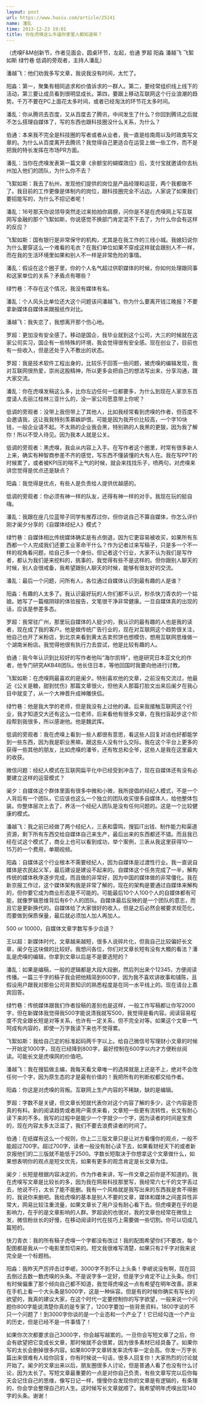 ```yaml
---
layout: post
url: https://www.huxiu.com/article/25141
name: 潘乱
time: 2013-12-23 19:01
title: 你在虎嗅这么牛逼你家里人都知道嘛？
---
```

（虎嗅F&M创新节，作者见面会，圆桌环节，左起，伯通 罗超 阳淼 潘越飞 飞絮如斯 绿竹巷 低调的旁观者，主持人潘乱）

潘越飞：他们劝我多写文章，我说我没有时间，太忙了。

阳淼：第一，聚集有相同追求和价值诉求的一群人。第二，要经常组织线上线下的活动，第三要让成员看到很明显成长。第四，要跟上移动互联网这个行业浪潮的趋势。千万不要在PC上面花太多时间，或者已经淘汰的环节花太多时间。

潘乱：你从腾讯去百度，又从百度去了腾讯，中间发生了什么？你回到腾讯之后就不怎么搭理自媒体了，写的东西也跟科技圈没什么关系，为什么？

伯通：本来我不完全是科技圈的写者或者从业者，我一直是给南周以及时政类写文章的。为什么从百度离开去腾讯？我觉得自己更适合在运营上做一些工作，而不是把我的特长发挥在市场PR方面。

潘乱：当你在虎嗅发表第一篇文章《余额宝的蝴蝶效应》后，支付宝就邀请你去杭州加入他们的团队，为什么你不去？

飞絮如斯：我去了杭州，发现他们提供的岗位是产品经理和运营，两个我都做不了。我目前的工作更像是体制内的岗位，跟科技圈完全不沾边。人家说了如果我们要招能写的，为什么不招记者呢！

潘乱：16号那天你说领导突然走过来拍拍你肩膀，问你是不是在虎嗅网上写互联网写金融的那个飞絮如斯，你说感觉不换部门肯定混不下去了，为什么你会有这样的反应？

飞絮如斯：国有银行是非常保守的机构，尤其是在我工作的三线小城。我媳妇说你为什么要穿这么一个难看的毛衣？在我们单位如果不穿成这样就会跟别人不一样，而在我的生活环境里如果和别人不一样是非常危险的事情。

潘乱：假设在这个圈子里，你的个人名气超过供职媒体的时候，你如何处理跟同事和这家单位的关系？矛盾点有哪些？

绿竹巷：不存在这个情况，我没有媒体有名。

潘乱：个人风头比单位还大这个问题该问潘越飞，你为什么要离开钱江晚报？不要拿新媒体自媒体来跟报纸作对比。

潘越飞：我失恋了，我想离开那个伤心地。

罗超：更加没有安全感了。移动是国企，我毕业就到这个公司，大三的时候就在这家公司实习，国企有一些特殊的环境，我会觉得很有安全感。现在创业了，目前也有一些收入，但是还处于入不敷出的状态。

罗超：我是技术软件工程出身的，比较乐于回答一些问题，被虎嗅的编辑发现，我对互联网很热爱，崇尚这股精神，所以更多会把自己的想法写出来，分享沟通，跟大家交流。

潘乱：你在虎嗅发稿这么多，比你左边任何一位都要多，为什么到现在人家京东百度请人去丽江桂林三亚什么的，没一家公司愿意带上你呢？

低调的旁观者：没带上我但带上了其他人，比如我经常看到虎嗅的作者，但百度不会邀请我，这让我我特别羡慕嫉妒恨。可能是因为我开价比较高，一个字10块钱，一般企业请不起。不太熟的企业我会黑，特别熟的人我黑的更狠，因为我了解你！所以不受人待见。因为我本人就是公关。

低调的旁观者：黑虎嗅，我会从内容上入手。在写作者这个圈里，时常有很多新人上来，确实有种智商参差不齐的感觉，写东西不懂装懂的大有人在。我在写PPT的时候累了，或者被KPI压的喘不上气的时候，就会来找找乐子，喷两句，对虎嗅来讲您觉得是优点还是缺点？

阳淼：我觉得是优点，有些人是负责给人提供优越感的。

低调的旁观者：你必须有神一样的队友，还得有神一样的对手。我现在玩的挺自嗨。

潘乱：我跟在座几位蓝带子同学有推荐过你，但你说自己不算自媒体，你怎么评价刚才阑夕分享的《自媒体经纪人》模式？

绿竹巷：自媒体相比传统媒体确实是有点倒退，因为它更容易被收买，如果所有东西都一个人完成我们还要工业革命干什么？作为记者过来写稿子，只是多一个不一样的视角看问题，给自己多一个身份。但记者这个行业，大家不认为我们是写作者，都认为我们是来挖料的，挑事的，我觉得有些不是这样的。但你跟别人聊天的时候，别人会很戒备，我希望跟别人聊天的时候，能够有很友好的交流。

潘乱：最后一个问题，问所有人，各位通过自媒体认识到最有趣的人是谁？

阳淼：有趣的人太多了。我认识最好玩的人你们都不认识，秒杀快刀青衣的一个姑娘。她写了一篇缩阴球的体验报告，文笔很干净非常健康。一旦自媒体真的出现的话，应该是参差多态。

罗超：我常驻广州，那里玩自媒体的人挺少的，我认识的最有趣的人也是我的读者，现在成了我的客户。他是做传统广告行业的，现在对互联网这个趋势很关注，他自己也开了米粉店，到北京来看到黄太吉卖煎饼也想模仿，想用互联网思维做一个湖南米粉店。我觉得他很有执行力去尝试，他是比较有趣的人。

伯通：我今年认识到比较好的写作者他叫“海尔凯特”，他是研究日本亚文化的作者，他专门研究AKB48团队。他长住日本，等他回国时我要向他进行讨教。

飞絮如斯：在虎嗅网最喜欢的是阑夕。特别喜欢他的文章，之前没有交流过，他最近《公关是糖，甜到忧伤》那篇文章很火，但他夫人那篇打脸文出来后阑夕在我心目中就变了，从一个大神晋升成神雕侠侣。

绿竹巷：他是我大学的老师，但是我没有上过他的课。后来我接触互联网这个行业，我才知道交大还有这么一位老师，后来看他有很多文章，在我扫盲起步这个阶段帮到我很多，所以感谢他。他是魏武挥。

低调的旁观者：我在虎嗅上看到一些人都很有意思，看这些人回复对话也好都能学到一些东西，因为我是职业黑嘛，跟这些人没有什么交际。我在这个平台上更多的获得一些其他的朋友，比如虎嗅的潘爷，还有牧总和仝爷，这些人是我在这里最大的收获。

微信问题：经纪人模式在互联网扁平化中已经受到冲击了，现在自媒体还有没有必要建立这样的运营模式？

阑夕：自媒体这个群体里面有很多中微和小微，我所提倡的经纪人模式，不是一个人背后有一个团队，它应该也这么一个独立的团队收买很多自媒体人，给他整体包装。你整体层次上去了，养活一个经纪人团队是没有任何问题的。这是一个比较健康的模式。

潘越飞：我之前已经做了两个经纪人，三表和雷鸣，搜狐IT出钱、制作能力和渠道资源，剩下所有东西交给自媒体自己来生产，最后出来的东西都还不错。而且我已经在试这个模式了，商业上也可以看到成功，举个案例，三表从我这里获得10—15万的一个费用，单期视频。

阳淼：自媒体这个行业根本不需要经纪人，因为自媒体是过渡性行业。我一直说自媒体是农民起义军，最后建设是建设不起来的。自媒体这个任务完成了一半，解构传统的媒体秩序逐步完成，而且做的非常好，因为中国的媒体做的非常僵化。我在新京报工作过，这个媒体架构我是非常了解的，现在的架构是要通过自媒体来解构的，但你要它成为商业形态是不可能的。可能最后10个人100个人的自媒体都有可能，就像罗辑思维背后有6个人的团队。自媒体最后反映的是一个团队的意志，而且它是更新换代的。自媒体给了大家很好的收入，但是之后必然会被要求规范化，而要做到保质保量，最后就必须加人加人再加人。

500 or 10000，自媒体文章字数写多少合适？

王以超：新媒体时代，文章越来越短，很多人说碎片化，但我自己比较偏好长文章，阑夕在这块做的比较好。我想问各位，你们对文章长短有没有大概的看法？潘乱是虎嗅的编辑，你拿到文章以后是不是要选短的？

潘乱：如果是编稿，一般的逻辑都是大段大段删，然后列出来个12345，方便阅读传播。一篇三千字的稿子我会把他精简到600字，因为我不喜欢讲故事和铺陈，且假设用户跟我对那些公司背景知识的熟悉程度是在同一水平线上的。现在请台上嘉宾回答。

绿竹巷：传统媒体跟我们作者投稿的差别也是这样，一般工作写稿都让你写2000字，但在新媒体我觉得我500字能说清我就写500，我觉得是看内容。阅读容易程度不完全跟长短是对等关系，也许有一定关系，但不完全对等。如果这个文章一气呵成有内容的，即使一万字我读下来也不觉得累。

飞絮如斯：我给自己定的标准起码两千字以上。给自己微信号写理财小文章的时候一开始定1000字，现在已经降到800字，最好控制在600字以内才方便粉丝阅读。可能长文是虎嗅网的价值吧。

潘越飞：我在搜狐做主编，我每天看文章唯一的选择就是上还是不上，绝对不会改任何一个字，因为原生态的才是最有价值的！我把所有的判断权都交给作者。

阳淼：你这是对虎嗅的背叛。互联网上生产内容的不稀缺，缺的是编辑。

罗超：字数不是关键，但文章长短就代表你对这个内容了解的多少，这个内容是否真的有料。新的阅读趋势或者用户需求来看，文章短一些更有流转性，长文有耐心读下来的不多。我写的过程中是能少一个字就少一个字，因为读者的时间是宝贵的，现在内容太多太泛滥了，我们不要去浪费读者的时间了。

伯通：在纸媒有这么一个规则，你上二三版文章只是让对方看懂你的观点，一般不能超过700字。超过700字，读者一般没有耐心读下去，如果看财经天下的或者新京报他们的二三版就不能低于2500。字数长短取决于你想拿这个文章做什么，如果想表明你的观点是短文优先，如果有更多的观念肯定是长文章为佳。

阑夕：长短是根据内容决定的，作为作者来讲，写一件文章之前你是不知道的。我在虎嗅写文章是比较长的多，因为我在网易科技那里写，我经常六七千的文字丢过去，他说不行，太长了能不能删。我有一个风格就是我写出来的东西我是舍不得删的，我说你来删吧。我给虎嗅的基本是别人不要的文章，媒体和媒体之间差异性非常大，网易比较注重流量，如果文章长了用户没有耐心看下去。但虎嗅更在乎的是影响力，在乎的是文章影响的人群。罗超说的也很对，我的文章也经常在微信上发，微信粉丝长的好慢，在移动阅读时代在技巧上需要做一些切割。你可以切成几篇短的。

快刀青衣：我的所有稿子虎嗅一个字都没有改过！我的配图希望你们不要改，每个配图都是我从一个电影里剪切来的。短文我很难写清楚，如果只有2千字对我来说完全是一个标题档。

阳淼：我昨天严厉抨击过李岷，3000字不到不让上头条！李岷说没有啊，现在回去倒过去数一数虎嗅的头条。不是说字多一定好，但是字少肯定不让上头条。你们有时候偏重了那个倾向自己都不知道，我觉得虎嗅这一点有希望在明年改善。原来在手机上看一个大头条是5000字，这是一种纵容。但是有的时候你确实有写长的欲望的，我真的建议大家，在这个时代一定要控制你的写字欲望，一般来说一个问题你800字能说清楚你真的是专家了，1200字要加一些背景资料，1800字谈的不只一个问题了！到3000字你谈的是一个业态和一个产业了！它已经勾连一个产业的历史，但是已经不是一件事情了！

如果你次次都要求自己3000字，你会越写越累的。一旦你会写短文章了之后，你会有欲望把它变成长文章，那时候就不会很累，因为很多素材已经具备了。如果你写的太长会删掉很多内容。如果800字文章转发率流传率一定会高。你发一万字长篇出来很难有人给你回复，你有时候说一句话，很多人回复你！大家热烈的讨论就开始了。阑夕的文章出来以后，朋友圈很多人讨论，但是普通人看了也没有什么讨论，因为太长了。写短文章最重要的一点是对你自己负责，有些文章写完以后你每天会记住自己的思维，像写日记一样，慢慢你会发现你的文章是有逻辑的，有条理的，你会学会整理自己的人生。这时候写长文章就顺了。我希望明年虎嗅出现140字的头条。谢谢！

